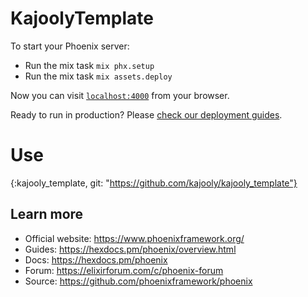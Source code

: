 # KajoolyTemplate

To start your Phoenix server:

  * Run the mix task ` mix phx.setup `
  * Run the mix task ` mix assets.deploy `

Now you can visit [`localhost:4000`](http://localhost:4000) from your browser.

Ready to run in production? Please [check our deployment guides](https://hexdocs.pm/phoenix/deployment.html).

# Use 

  {:kajooly_template, git: "https://github.com/kajooly/kajooly_template"}

## Learn more

  * Official website: https://www.phoenixframework.org/
  * Guides: https://hexdocs.pm/phoenix/overview.html
  * Docs: https://hexdocs.pm/phoenix
  * Forum: https://elixirforum.com/c/phoenix-forum
  * Source: https://github.com/phoenixframework/phoenix
